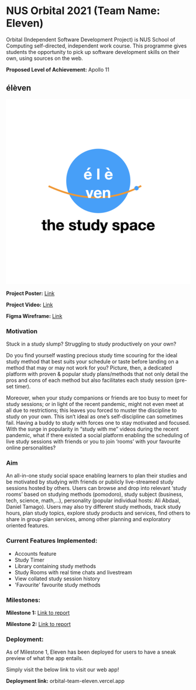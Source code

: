 # NUS Orbital 2021 (Team Name: Eleven)

Orbital (Independent Software Development Project) is NUS School of Computing self-directed, independent work course. This programme gives students the opportunity to pick up software development skills on their own, using sources on the web.

**Proposed Level of Achievement:** Apollo 11

## élèven

<img src="https://github.com/KT27Learn/Team-Eleven/blob/main/my-app/src/assets/Eleven-Logo-final.png">

**Project Poster:** [Link](https://drive.google.com/file/d/1J1SoVspMIXbZ-RvnQqcPzP4JZLPl35zY/view?usp=sharing)

**Project Video:** [Link](https://drive.google.com/file/d/1J1TUQjPVcsE0X7FLW4w9s76MoDYSREKA/view?usp=sharing)

**Figma Wireframe:** [Link](https://www.figma.com/proto/qjk1LKUYCKJ9ps3xKnu61B/Orbital-Eleven?node-id=4%3A2&scaling=min-zoom&page-id=0%3A1)

### Motivation 
Stuck in a study slump? Struggling to study productively on your own?

Do you find yourself wasting precious study time scouring for the ideal study method that best suits your schedule or taste before landing on a method that may or may not work for you? Picture, then, a dedicated platform with proven & popular study plans/methods that not only detail the pros and cons of each method but also facilitates each study session (pre-set timer).

Moreover, when your study companions or friends are too busy to meet for study sessions; or in light of the recent pandemic, might not even meet at all due to restrictions; this leaves you forced to muster the discipline to study on your own. This isn’t ideal as one’s self-discipline can sometimes fail. Having a buddy to study with forces one to stay motivated and focused. With the surge in popularity in “study with me” videos during the recent pandemic, what if there existed a social platform enabling the scheduling of live study sessions with friends or you to join ‘rooms’ with your favourite online personalities?

### Aim

An all-in-one study social space enabling learners to plan their studies and be motivated by studying with friends or publicly live-streamed study sessions hosted by others. Users can browse and drop into relevant ‘study rooms’ based on studying methods (pomodoro), study subject (business, tech, science, math,...), personality (popular individual hosts: Ali Abdaal, Daniel Tamago). Users may also try different study methods, track study hours, plan study topics, explore study products and services, find others to share in group-plan services, among other planning and exploratory oriented features. 

### Current Features Implemented:
* Accounts feature
* Study Timer
* Library containing study methods
* Study Rooms with real time chats and livestream
* View collated study session history
* 'Favourite' favourite study methods

### Milestones:

**Milestone 1:** [Link to report](https://docs.google.com/document/d/1S_jRJ7nAw3r9DfxrVbhVZ2AA6zKMEGAQ6c4-XBwGQMc/edit?usp=sharing)

**Milestone 2:** [Link to report](https://docs.google.com/document/d/1I0Y-GmkIGglrLGpt1A1H2gwPp2F8ec0U2gz5783TxHQ/edit?usp=sharing)

### Deployment:

As of Milestone 1, Eleven has been deployed for users to have a sneak preview of what the app entails.

Simply visit the below link to visit our web app!

**Deployment link:** orbital-team-eleven.vercel.app
